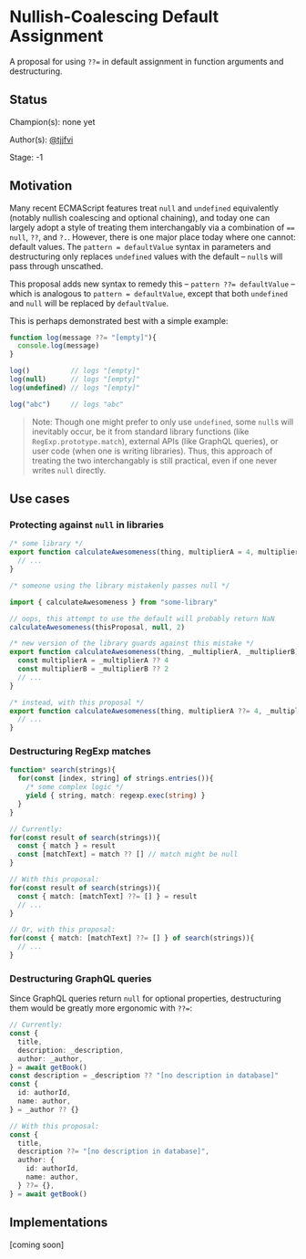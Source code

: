 
# Nullish-Coalescing Default Assignment

A proposal for using `??=` in default assignment in function arguments and destructuring.

## Status

Champion(s): none yet

Author(s): [@tjjfvi](https://github.com/tjjfvi)

Stage: -1

## Motivation

Many recent ECMAScript features treat `null` and `undefined` equivalently (notably nullish coalescing and optional chaining), and today one can largely adopt a style of treating them interchangably via a combination of `== null`, `??`, and `?.`. However, there is one major place today where one cannot: default values. The `pattern = defaultValue` syntax in parameters and destructuring only replaces `undefined` values with the default – `null`s will pass through unscathed.

This proposal adds new syntax to remedy this – `pattern ??= defaultValue` – which is analogous to `pattern = defaultValue`, except that both `undefined` and `null` will be replaced by `defaultValue`.

This is perhaps demonstrated best with a simple example:

```ts
function log(message ??= "[empty]"){
  console.log(message)
}

log()          // logs "[empty]"
log(null)      // logs "[empty]"
log(undefined) // logs "[empty]"

log("abc")     // logs "abc"
```


> Note: Though one might prefer to only use `undefined`, some `null`s will inevitably occur, be it from standard library functions (like `RegExp.prototype.match`), external APIs (like GraphQL queries), or user code (when one is writing libraries). Thus, this approach of treating the two interchangably is still practical, even if one never writes `null` directly.

## Use cases

### Protecting against `null` in libraries

```ts
/* some library */
export function calculateAwesomeness(thing, multiplierA = 4, multiplierB = 2){
  // ...
}
```
```ts
/* someone using the library mistakenly passes null */

import { calculateAwesomeness } from "some-library"

// oops, this attempt to use the default will probably return NaN
calculateAwesomeness(thisProposal, null, 2)
```
```ts
/* new version of the library guards against this mistake */
export function calculateAwesomeness(thing, _multiplierA, _multiplierB){
  const multiplierA = _multiplierA ?? 4
  const multiplierB = _multiplierB ?? 2
  // ...
}

/* instead, with this proposal */
export function calculateAwesomeness(thing, multiplierA ??= 4, _multiplierB ??= 2){
  // ...
}
```

### Destructuring RegExp matches

```ts
function* search(strings){
  for(const [index, string] of strings.entries()){
    /* some complex logic */
    yield { string, match: regexp.exec(string) }
  }
}
```
```ts
// Currently:
for(const result of search(strings)){
  const { match } = result
  const [matchText] = match ?? [] // match might be null
}
```
```ts
// With this proposal:
for(const result of search(strings)){
  const { match: [matchText] ??= [] } = result
  // ...
}
```
```ts
// Or, with this proposal:
for(const { match: [matchText] ??= [] } of search(strings)){
  // ...
}
```

### Destructuring GraphQL queries

Since GraphQL queries return `null` for optional properties, destructuring them would be greatly more ergonomic with `??=`:

```ts
// Currently:
const {
  title,
  description: _description,
  author: _author,
} = await getBook()
const description = _description ?? "[no description in database]"
const {
  id: authorId,
  name: author,
} = _author ?? {}
```
```ts
// With this proposal:
const {
  title,
  description ??= "[no description in database]",
  author: {
    id: authorId,
    name: author,
  } ??= {},
} = await getBook()
```

## Implementations

[coming soon]
